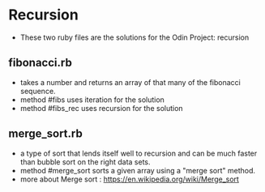 # Recursion
- These two ruby files are the solutions for the Odin Project: recursion

## fibonacci.rb
- takes a number and returns an array of that many of the fibonacci sequence.
- method #fibs uses iteration for the solution
- method #fibs_rec uses recursion for the solution

## merge_sort.rb
- a type of sort that lends itself well to recursion and can be much faster than bubble sort on the right data sets.
- method #merge_sort  sorts a given array using a "merge sort" method.
- more about Merge sort : https://en.wikipedia.org/wiki/Merge_sort
